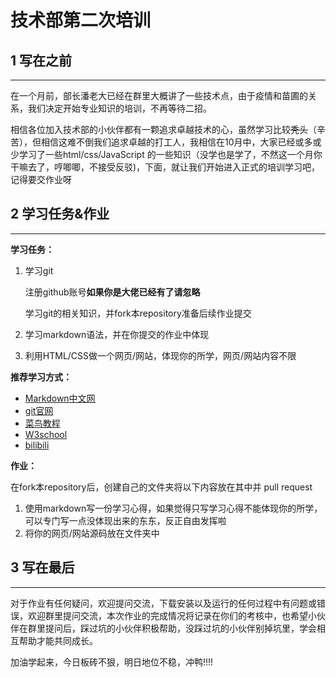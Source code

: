 # 技术部第二次培训

## 1 写在之前

---

在一个月前，部长潘老大已经在群里大概讲了一些技术点，由于疫情和苗圃的关系，我们决定开始专业知识的培训，不再等待二招。

相信各位加入技术部的小伙伴都有一颗追求卓越技术的心，虽然学习比较~~秃头~~（辛苦），但相信这难不倒我们追求卓越的打工人，我相信在10月中，大家已经或多或少学习了一些html/css/JavaScript 的一些知识（没学也是学了，不然这一个月你干嘛去了，哼唧唧，不接受反驳)，下面，就让我们开始进入正式的培训学习吧，记得要交作业呀

## 2 学习任务&作业

----

**学习任务：**

1. 学习git

   注册github账号**如果你是大佬已经有了请忽略**

   学习git的相关知识，并fork本repository准备后续作业提交

2. 学习markdown语法，并在你提交的作业中体现

3. 利用HTML/CSS做一个网页/网站，体现你的所学，网页/网站内容不限



**推荐学习方式：**

+ [Markdown中文网](http://markdown.p2hp.com/index.html)
+ [git官网](https://git-scm.com/)
+ [菜鸟教程](https://www.runoob.com/)
+ [W3school](https://www.w3school.com.cn/)
+ [bilibili](https://www.bilibili.com/)



**作业：**

在fork本repository后，创建自己的文件夹将以下内容放在其中并 pull request

1. 使用markdown写一份学习心得，如果觉得只写学习心得不能体现你的所学，可以专门写一点没体现出来的东东，反正自由发挥啦
2. 将你的网页/网站源码放在文件夹中



## 3 写在最后

---

对于作业有任何疑问，欢迎提问交流，下载安装以及运行的任何过程中有问题或错误，欢迎群里提问交流，本次作业的完成情况将记录在你们的考核中，也希望小伙伴在群里提问后，踩过坑的小伙伴积极帮助，没踩过坑的小伙伴别掉坑里，学会相互帮助才能共同成长。

加油学起来，今日板砖不狠，明日地位不稳，冲鸭!!!!
